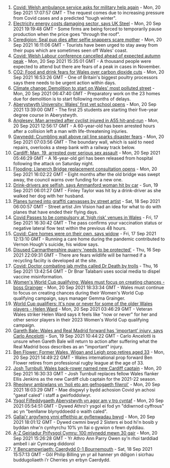 1. [Covid: Welsh ambulance service asks for military help again](https://www.bbc.co.uk/news/uk-wales-politics-58623689?at_medium=RSS&at_campaign=KARANGA) - Mon, 20 Sep 2021 17:07:57 GMT - The request comes due to increasing pressure from Covid cases and a predicted "tough winter".
2. [Electricity energy costs damaging sector, says UK Steel](https://www.bbc.co.uk/news/uk-wales-58628721?at_medium=RSS&at_campaign=KARANGA) - Mon, 20 Sep 2021 19:19:48 GMT - Some firms are being forced to temporarily pause production when the price goes "through the roof".
3. [Ceredigion: Seal pup dies after selfie snappers scare mother](https://www.bbc.co.uk/news/uk-wales-58629122?at_medium=RSS&at_campaign=KARANGA) - Mon, 20 Sep 2021 16:11:06 GMT - Tourists have been urged to stay away from their pups which are sometimes seen off Wales' coast.
4. [Covid: Welsh Labour conference cancelled ahead of expected autumn peak](https://www.bbc.co.uk/news/uk-wales-politics-58623684?at_medium=RSS&at_campaign=KARANGA) - Mon, 20 Sep 2021 15:35:01 GMT - A thousand people were expected to attend but there are fears of a peak in cases in November.
5. [CO2: Food and drink fears for Wales over carbon dioxide cuts](https://www.bbc.co.uk/news/uk-wales-58625569?at_medium=RSS&at_campaign=KARANGA) - Mon, 20 Sep 2021 16:53:26 GMT - One of Britain's biggest poultry processors says there needs to be urgent action within days.
6. [Climate change: Demolition to start on Wales' most polluted street](https://www.bbc.co.uk/news/uk-wales-58584833?at_medium=RSS&at_campaign=KARANGA) - Mon, 20 Sep 2021 06:47:40 GMT - Preparatory work on the 23 homes due for demolition is to start following months of delays.
7. [Aberystwyth University: Wales' first vet school opens](https://www.bbc.co.uk/news/uk-wales-58623904?at_medium=RSS&at_campaign=KARANGA) - Mon, 20 Sep 2021 13:39:00 GMT - The first 25 students are starting their five-year degree course in Aberystwyth.
8. [Anglesey: Man arrested after cyclist injured in A55 hit-and-run](https://www.bbc.co.uk/news/uk-wales-58627137?at_medium=RSS&at_campaign=KARANGA) - Mon, 20 Sep 2021 12:56:17 GMT - A 60-year-old has been arrested hours after a collision left a man with life-threatening injuries.
9. [Gwynedd: Crumbling wall above rail line sparks disaster fears](https://www.bbc.co.uk/news/uk-wales-58615510?at_medium=RSS&at_campaign=KARANGA) - Mon, 20 Sep 2021 07:03:56 GMT - The boundary wall, which is said to need repairs, overlooks a steep bank with a railway track below.
10. [Cardiff: Man, 19, arrested over serious sex assault](https://www.bbc.co.uk/news/uk-wales-58621569?at_medium=RSS&at_campaign=KARANGA) - Mon, 20 Sep 2021 05:46:29 GMT - A 16-year-old girl has been released from hospital following the attack on Saturday night.
11. [Flooding: Llanerch Bridge replacement consultation opens](https://www.bbc.co.uk/news/uk-wales-58624671?at_medium=RSS&at_campaign=KARANGA) - Mon, 20 Sep 2021 16:02:22 GMT - Eight months after the old bridge was swept away, the council warns over funding for a new one.
12. [Drink-drivers are selfish, says Ammanford woman hit by car](https://www.bbc.co.uk/news/uk-wales-58603537?at_medium=RSS&at_campaign=KARANGA) - Sun, 19 Sep 2021 06:01:27 GMT - Finley Taylor was hit by a drink-driver as she walked her dog with her husband.
13. [Planes turned into graffiti canvasses by street artist](https://www.bbc.co.uk/news/uk-wales-58573703?at_medium=RSS&at_campaign=KARANGA) - Sat, 18 Sep 2021 06:00:57 GMT - Street artist Jim Vision had an idea for what to do with planes that have ended their flying days.
14. [Covid Passes to be compulsory at 'high risk' venues in Wales](https://www.bbc.co.uk/news/uk-wales-58595008?at_medium=RSS&at_campaign=KARANGA) - Fri, 17 Sep 2021 16:30:42 GMT - The pass confirms your vaccination status or negative lateral flow test within the previous 48 hours.
15. [Covid: Care homes were on their own, says widow](https://www.bbc.co.uk/news/uk-wales-58596307?at_medium=RSS&at_campaign=KARANGA) - Fri, 17 Sep 2021 12:13:10 GMT - Running a care home during the pandemic contributed to Vernon Hough's suicide, his widow says.
16. [Disused Carmarthenshire quarry 'needs to be protected'](https://www.bbc.co.uk/news/uk-wales-58586625?at_medium=RSS&at_campaign=KARANGA) - Thu, 16 Sep 2021 22:09:31 GMT - There are fears wildlife will be harmed if a recycling faciity is developed at the site.
17. [Covid: Doctor combating jab myths called Dr Death by trolls](https://www.bbc.co.uk/news/uk-wales-58585318?at_medium=RSS&at_campaign=KARANGA) - Thu, 16 Sep 2021 13:42:54 GMT - Dr Bnar Talabani uses social media to dispel vaccine misinformation.
18. [Women's World Cup qualifying: Wales must focus on creating chances - boss Grainger](https://www.bbc.co.uk/sport/av/football/58620107?at_medium=RSS&at_campaign=KARANGA) - Mon, 20 Sep 2021 18:33:34 GMT - Wales must continue to focus on creating chances during their Women's World Cup qualifying campaign, says manager Gemma Grainger.
19. [World Cup qualifiers: It's now or never for some of the older Wales players - Helen Ward](https://www.bbc.co.uk/sport/football/58618381?at_medium=RSS&at_campaign=KARANGA) - Mon, 20 Sep 2021 03:46:29 GMT - Veteran Wales striker Helen Ward says it feels like "now or never" for her and other senior players in their 2023 Women's World Cup qualifying campaign.
20. [Gareth Bale: Wales and Real Madrid forward has 'important' injury, says Carlo Ancelotti](https://www.bbc.co.uk/sport/football/58545762?at_medium=RSS&at_campaign=KARANGA) - Sun, 19 Sep 2021 10:44:22 GMT - Carlo Ancelotti is unsure when Gareth Bale will return to action after suffering what the Real Madrid boss describes as an "important" injury.
21. [Ben Flower: Former Wales, Wigan and Leigh prop retires aged 33](https://www.bbc.co.uk/sport/rugby-league/58629212?at_medium=RSS&at_campaign=KARANGA) - Mon, 20 Sep 2021 14:49:22 GMT - Wales international prop forward Ben Flower retires from professional rugby league at the age of 33.
22. [Josh Turnbull: Wales back-rower named new Cardiff captain](https://www.bbc.co.uk/sport/rugby-union/58631156?at_medium=RSS&at_campaign=KARANGA) - Mon, 20 Sep 2021 16:30:33 GMT - Josh Turnbull replaces fellow Wales flanker Ellis Jenkins as the new Cardiff club captain for the 2021-22 season.
23. [Rheolwyr ambiwlans yn 'holi eto am gefnogaeth filwrol'](https://www.bbc.co.uk/newyddion/58630902?at_medium=RSS&at_campaign=KARANGA) - Mon, 20 Sep 2021 18:03:29 GMT - Mae disgwyl y bydd achosion Covid yn achosi "gaeaf caled" i staff a gwirfoddolwyr.
24. [Ysgol Filfeddygaeth Aberystwyth yn agor am y tro cyntaf](https://www.bbc.co.uk/newyddion/58617223?at_medium=RSS&at_campaign=KARANGA) - Mon, 20 Sep 2021 05:54:51 GMT - Dywed Athro'r ysgol ei fod yn "ddiwrnod cyffrous" ac yn "benllanw blynyddoedd o waith caled".
25. [Gallai'r argyfwng ynni effeithio ar gyflenwadau bwyd](https://www.bbc.co.uk/newyddion/58626238?at_medium=RSS&at_campaign=KARANGA) - Mon, 20 Sep 2021 18:01:12 GMT - Dywed cwmni bwyd 2 Sisters ei bod hi'n bosib y byddan nhw'n cynhyrchu 10% yn llai o gywion o fewn dyddiau.
26. [A-Z Geiriadur Prifysgol Cymru: 100 mlynedd mewn 30 gair](https://www.bbc.co.uk/newyddion/58583150?at_medium=RSS&at_campaign=KARANGA) - Mon, 20 Sep 2021 15:26:28 GMT - Yr Athro Ann Parry Owen sy'n rhoi tarddiad ambell i air Cymraeg diddorol
27. [Y Bencampwriaeth: Caerdydd 0-1 Bournemouth](https://www.bbc.co.uk/newyddion/58610760?at_medium=RSS&at_campaign=KARANGA) - Sat, 18 Sep 2021 15:57:13 GMT - Gôl Philip Billing yn yr ail hanner yn ddigon i sicrhau buddugoliaeth i'r Cherries yn erbyn Caerdydd.
